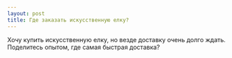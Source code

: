 ```yaml
---
layout: post 
title: Где заказать искусственную елку? 
--- 
```

Хочу купить искусственную елку, но везде доставку очень долго ждать. Поделитесь опытом, где самая быстрая доставка?